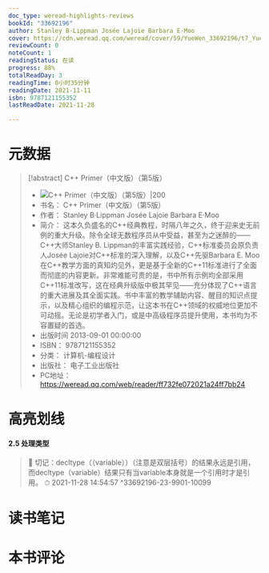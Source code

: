 ```yaml
---
doc_type: weread-highlights-reviews
bookId: "33692196"
author: Stanley B·Lippman Josée Lajoie Barbara E·Moo
cover: https://cdn.weread.qq.com/weread/cover/59/YueWen_33692196/t7_YueWen_33692196.jpg
reviewCount: 0
noteCount: 1
readingStatus: 在读
progress: 88%
totalReadDay: 3
readingTime: 0小时35分钟
readingDate: 2021-11-11
isbn: 9787121155352
lastReadDate: 2021-11-28

---
```

# 元数据
> [!abstract] C++ Primer（中文版）（第5版）
> - ![ C++ Primer（中文版）（第5版）|200](https://cdn.weread.qq.com/weread/cover/59/YueWen_33692196/t7_YueWen_33692196.jpg)
> - 书名： C++ Primer（中文版）（第5版）
> - 作者： Stanley B·Lippman Josée Lajoie Barbara E·Moo
> - 简介： 这本久负盛名的C++经典教程，时隔八年之久，终于迎来史无前例的重大升级。除令全球无数程序员从中受益，甚至为之迷醉的——C++大师Stanley B. Lippman的丰富实践经验，C++标准委员会原负责人Josée Lajoie对C++标准的深入理解，以及C++先驱Barbara E. Moo在C++教学方面的真知灼见外，更是基于全新的C++11标准进行了全面而彻底的内容更新。非常难能可贵的是，书中所有示例均全部采用C++11标准改写，这在经典升级版中极其罕见——充分体现了C++语言的重大进展及其全面实践。书中丰富的教学辅助内容、醒目的知识点提示，以及精心组织的编程示范，让这本书在C++领域的权威地位更加不可动摇。无论是初学者入门，或是中高级程序员提升使用，本书均为不容置疑的首选。
> - 出版时间 2013-09-01 00:00:00
> - ISBN： 9787121155352
> - 分类： 计算机-编程设计
> - 出版社： 电子工业出版社
> - PC地址：https://weread.qq.com/web/reader/ff732fe072021a24ff7bb24

# 高亮划线

#### 2.5 处理类型

> 📌 切记：decltype（（variable））（注意是双层括号）的结果永远是引用，而decltype（variable）结果只有当variable本身就是一个引用时才是引用。 
> ⏱ 2021-11-28 14:54:57 ^33692196-23-9901-10099

# 读书笔记

# 本书评论
